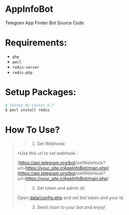 # AppInfoBot
Telegram App Finder Bot Source Code

# Requirements: 
- `php`
- `pecl`
- `redis-server`
- `redis-php`

# Setup Packages:
```bash
# Tested On Centos 6,7
$ pecl install redis
```

# How To Use?
>> 1. Set Webhook:
>
> •Use this url to set webhook :
>
> [https://api.telegram.org/bot<TOKEN>/setWebHook?url=https://your_site.ir/AppInfoBot/main.php](https://api.telegram.org/bot<TOKEN>/setWebHook?url=https://your_site.ir/AppInfoBot/main.php)
> 
>> 2. Set token and admin id:
>
> Open [data/config.php](https://github.com/CruelTm/AppInfoBot/blob/master/data/config.php) and set bot token and your id.
>
>> 3. Send /start to your bot and enjoy!
